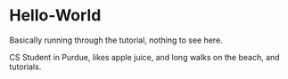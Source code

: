 # Hello-World
Basically running through the tutorial, nothing to see here.

CS Student in Purdue, likes apple juice, and long walks on the beach, and tutorials.
